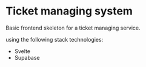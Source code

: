# Ticket managing system

Basic frontend skeleton for a ticket managing service.

using the following stack technologies:
* Svelte
* Supabase
